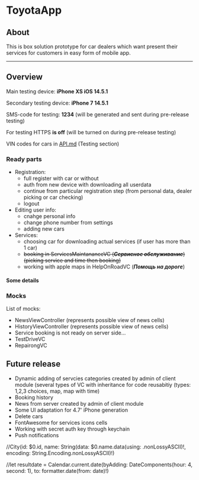 # ToyotaApp

## About

This is box solution prototype for car dealers which want present their services for customers in easy form of mobile app.

---

## Overview

Main testing device: **iPhone XS iOS 14.5.1**

Secondary testing device: **iPhone 7 14.5.1**

SMS-code for testing: **1234** (will be generated and sent during pre-release testing)

For testing HTTPS **is off** (will be turned on during pre-release testing)

VIN codes for cars in [API.md](Docs/API.md) (Testing section)

### Ready parts

- Registration:
  - full register with car or without
  - auth from new device with downloading all userdata
  - continue from particular registration step (from personal data, dealer picking or car checking)
  - logout
- Editing user info:
  - cnahge personal info
  - change phone number from settings
  - adding new cars
- Services:
  - choosing car for downloading actual services (if user has more than 1 car)
  - ~~booking in ServicesMaintananceVC (***Сервисное обслуживание***) (picking service and time then booking)~~
  - working with apple maps in HelpOnRoadVC (***Помощь на дороге***)

#### Some details

### Mocks

List of mocks:

- NewsViewController (represents possible view of news cells)
- HistoryViewController (represents possible view of news cells)
- Service booking is not ready on server side...
- TestDriveVC
- RepairongVC

## Future release

- Dynamic adding of servcies categories created by admin of client module (several types of VC with inheritance for code reusabitiy (types: 1,2,3 choices, map, map with time)
- Booking history
- News from server created by admin of client module
- Some UI adaptation for 4.7' iPhone generation
- Delete cars
- FontAwesome for services icons cells
- Working with secret auth key through keychain
- Push notifications

//City(id: $0.id, name: String(data: $0.name.data(using: .nonLossyASCII)!, encoding: String.Encoding.nonLossyASCII)!)

//let resultdate = Calendar.current.date(byAdding: DateComponents(hour: 4, second: 1), to: formatter.date(from: date)!)
